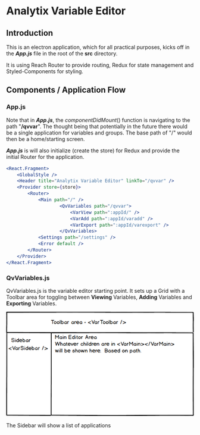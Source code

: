 # Analytix Variable Editor

## Introduction

This is an electron application, which for all practical purposes, kicks off in the ***App.js*** file in the root of the **src** directory.

It is using Reach Router to provide routing, Redux for state management and Styled-Components for styling.

## Components / Application Flow

### App.js

Note that in ***App.js***, the *componentDidMount*() function is navigating to the path "**/qvvar**".  The thought being that potentially in the future there would be a single application for variables and groups.  The base path of "/" would then be a home/starting screen.

***App.js*** is will also initialize (create the store) for Redux and provide the initial Router for the application.

```jsx
<React.Fragment>
	<GlobalStyle />
    <Header title="Analytix Variable Editor" linkTo="/qvvar" />
    <Provider store={store}>
	    <Router>
    		<Main path="/" />
					<QvVariables path="/qvvar">
						<VarView path=":appId/" />
						<VarAdd path=":appId/varadd" />
						<VarExport path=":appId/varexport" />
					</QvVariables>
			<Settings path="/settings" />
    		<Error default />
		</Router>
	</Provider>
</React.Fragment>
```

### QvVariables.js

QvVariables.js is the variable editor starting point.  It sets up a Grid with a Toolbar area for toggling between **Viewing** Variables, **Adding** Variables and **Exporting** Variables.

![1540495952088](x_md-images/1540495952088.png)

The Sidebar will show a list of applications



